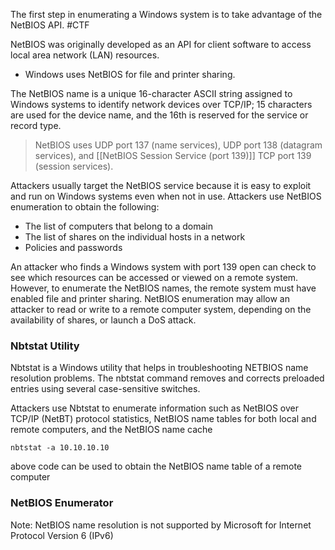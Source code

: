 
The first step in enumerating a Windows system is to take advantage of the NetBIOS API. #CTF 

NetBIOS was originally developed as an API for client software to access local area network (LAN) resources. 
- Windows uses NetBIOS for file and printer sharing.

The NetBIOS name is a unique 16-character ASCII string assigned to Windows systems to identify network devices over TCP/IP; 15 characters are used for the device name, and the 16th is reserved for the service or record type. 

> NetBIOS uses UDP port 137 (name services), UDP port 138 (datagram services), and [[NetBIOS Session Service (port 139)]] TCP port 139 (session services). 

Attackers usually target the NetBIOS service because it is easy to exploit and run on Windows systems even when not in use. 
Attackers use NetBIOS enumeration to obtain the following: 
- The list of computers that belong to a domain 
- The list of shares on the individual hosts in a network 
- Policies and passwords 

An attacker who finds a Windows system with port 139 open can check to see which resources can be accessed or viewed on a remote system. However, to enumerate the NetBIOS names, the remote system must have enabled file and printer sharing. NetBIOS enumeration may allow an attacker to read or write to a remote computer system, depending on the availability of shares, or launch a DoS attack.

### Nbtstat Utility 

Nbtstat is a Windows utility that helps in troubleshooting NETBIOS name resolution problems. The nbtstat command removes and corrects preloaded entries using several case-sensitive switches. 

Attackers use Nbtstat to enumerate information such as NetBIOS over TCP/IP (NetBT) protocol statistics, NetBIOS name tables for both local and remote computers, and the NetBIOS name cache

```
nbtstat -a 10.10.10.10
```
above code can be used to obtain the NetBIOS name table of a remote computer 
### NetBIOS Enumerator 


Note: 
NetBIOS name resolution is not supported by Microsoft for Internet Protocol Version 6 (IPv6)